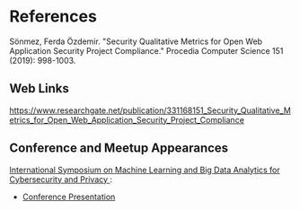 # References

Sönmez, Ferda Özdemir. "Security Qualitative Metrics for Open Web Application Security Project Compliance." Procedia Computer Science 151 (2019): 998-1003.


## Web Links
https://www.researchgate.net/publication/331168151_Security_Qualitative_Metrics_for_Open_Web_Application_Security_Project_Compliance

## Conference and Meetup Appearances
  [International Symposium on Machine Learning and Big Data Analytics for Cybersecurity and Privacy ](https://www.sciencesconf.org/browse/conference/?confid=7253):




* [Conference Presentation](resources/Conference_Presentation_Ferda_V1.pptx)
  
